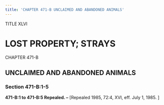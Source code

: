 ```yaml
---
title: 'CHAPTER 471-B UNCLAIMED AND ABANDONED ANIMALS'
---
```


TITLE XLVI
                                             
LOST PROPERTY; STRAYS
=====================

CHAPTER 471-B
                                             
UNCLAIMED AND ABANDONED ANIMALS
-------------------------------

### Section 471-B:1-5

 **471-B:1 to 471-B:5 Repealed. –** 
                                             [Repealed 1985, 72:4, XVI, eff.
July 1, 1985.
                                             ]
